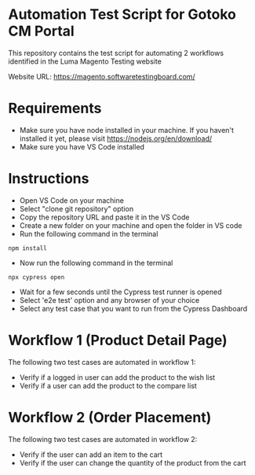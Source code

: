 # Automation Test Script for Gotoko CM Portal
This repository contains the test script for automating 2 workflows identified in the Luma Magento Testing website

Website URL: https://magento.softwaretestingboard.com/

# Requirements
- Make sure you have node installed in your machine. If you haven't installed it yet, please visit https://nodejs.org/en/download/
- Make sure you have VS Code installed

# Instructions
- Open VS Code on your machine
- Select "clone git repository" option
- Copy the repository URL and paste it in the VS Code
- Create a new folder on your machine and open the folder in VS code
- Run the following command in the terminal
```
npm install
```

- Now run the following command in the terminal
```
npx cypress open
```

- Wait for a few seconds until the Cypress test runner is opened
- Select 'e2e test' option and any browser of your choice
- Select any test case that you want to run from the Cypress Dashboard

# Workflow 1 (Product Detail Page)
The following two test cases are automated in workflow 1:
- Verify if a logged in user can add the product to the wish list
- Verify if a user can add the product to the compare list

# Workflow 2 (Order Placement)
The following two test cases are automated in workflow 2:
- Verify if the user can add an item to the cart
- Verify if the user can change the quantity of the product from the cart